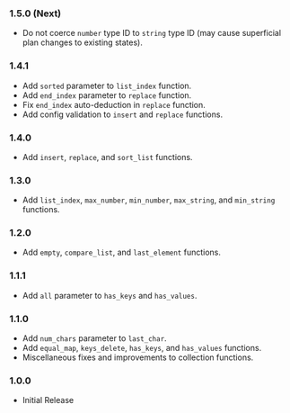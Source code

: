 ### 1.5.0 (Next)
- Do not coerce `number` type ID to `string` type ID (may cause superficial plan changes to existing states).

### 1.4.1
- Add `sorted` parameter to `list_index` function.
- Add `end_index` parameter to `replace` function.
- Fix `end_index` auto-deduction in `replace` function.
- Add config validation to `insert` and `replace` functions.

### 1.4.0
- Add `insert`, `replace`, and `sort_list` functions.

### 1.3.0
- Add `list_index`, `max_number`, `min_number`, `max_string`, and `min_string` functions.

### 1.2.0
- Add `empty`, `compare_list`, and `last_element` functions.

### 1.1.1
- Add `all` parameter to `has_keys` and `has_values`.

### 1.1.0
- Add `num_chars` parameter to `last_char`.
- Add `equal_map`, `keys_delete`, `has_keys`, and `has_values` functions.
- Miscellaneous fixes and improvements to collection functions.

### 1.0.0
- Initial Release

